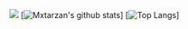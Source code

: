 ![](https://github.com/mxtarzan/mxtarzan/blob/master/dino.gif)
[![Mxtarzan's github stats](https://github-readme-stats.vercel.app/api?username=mxtarzan&hide_title=true&count_private=true)]
[![Top Langs](https://github-readme-stats.vercel.app/api/top-langs/?username=mxtarzan&layout=compact)]
